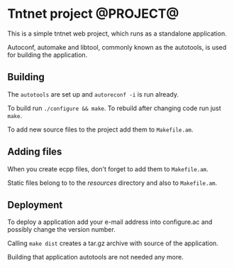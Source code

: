 Tntnet project @PROJECT@
===========================

This is a simple tntnet web project, which runs as a standalone application.

Autoconf, automake and libtool, commonly known as the autotools, is used for
building the application.

Building
--------

The `autotools` are set up and `autoreconf -i` is run already.

To build run `./configure && make`. To rebuild after changing code run just
`make`.

To add new source files to the project add them to `Makefile.am`.

Adding files
------------
When you create ecpp files, don't forget to add them to `Makefile.am`.

Static files belong to to the _resources_ directory and also to `Makefile.am`.

Deployment
----------

To deploy a application add your e-mail address into configure.ac and possibly
change the version number.

Calling `make dist` creates a tar.gz archive with source of the application.

Building that application autotools are not needed any more.

